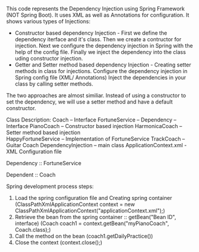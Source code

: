 This code represents the Dependency Injection using Spring Framework (NOT Spring Boot). It uses XML as well as Annotations for configuration.
It shows various types of Injections:
- Constructor based dependency Injection - 
    First we define the dependency iterface and it's class. 
    Then we create a contructor for injection. Next we configure the dependency injection in Spring with the help of the config file.
    Finally we inject the dependency into the class uding constructor injection.
- Getter and Setter method based dependency Injection -
    Creating setter methods in class for injections.
    Configure the dependency injection in Spring config file (XML/ Annotations)
    Inject the dependencies in your class by calling setter methods.
    
The two approaches are almost similiar. Instead of using a constructor to set the dependency, we will use a setter method and have a default constructor.


Class Description:
  Coach – Interface
  FortuneService – Dependency – Interface
  PianoCoach – Constructor based injection
  HarmonicaCoach – Setter method based injection  
  HappyFortuneService – Implementation of FortuneService
  TrackCoach – Guitar Coach
  DependencyInjection – main class
  ApplicationContext.xml - XML Configuration file
  
  Dependency :: FortuneService
  
  Dependent  :: Coach
  
  Spring development process steps:
  1) Load the spring configuration file and Creating spring container (ClassPathXmlApplicationContext context = new ClassPathXmlApplicationContext("applicationContext.xml");)
  2) Retrieve the bean from the spring container :: getBean("Bean ID", interface) (Coach coach1 = context.getBean("myPianoCoach", Coach.class);)
  3) Call the method on the bean (coach1.getDailyPractice())
  4) Close the context (context.close();)
  
  
